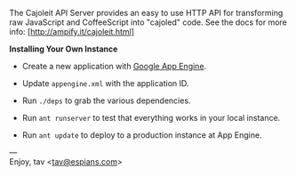 The Cajoleit API Server provides an easy to use HTTP API for transforming  
raw JavaScript and CoffeeScript into "cajoled" code. See the docs for more  
info: [http://ampify.it/cajoleit.html]


**Installing Your Own Instance**

* Create a new application with [Google App Engine].

* Update `appengine.xml` with the application ID.

* Run `./deps` to grab the various dependencies.

* Run `ant runserver` to test that everything works in your local instance.

* Run `ant update` to deploy to a production instance at App Engine.


—  
Enjoy, tav <<tav@espians.com>>



[http://ampify.it/cajoleit.html]: http://ampify.it/cajoleit.html
[Google App Engine]: http://code.google.com/appengine/